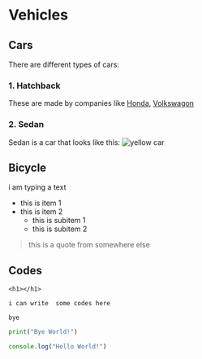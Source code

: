 # Vehicles

## Cars

There are different types of cars:  

### 1. Hatchback
These are made by companies like [Honda](https://www.honda.com.au), [Volkswagon](https://www.volkswagen.com.au/)

### 2. Sedan
Sedan is a car that looks like this:
![yellow car](./images/car.jpg)

## Bicycle
i am typing a text

- this is item 1
- this is item 2
  - this is subitem 1
  - this is subitem 2


> this is a quote from somewhere else

## Codes

`` <h1></h1> ``

``
i can write 
some codes
here
``

`bye`

```py
print("Bye World!")
```

```js
console.log("Hello World!")
```